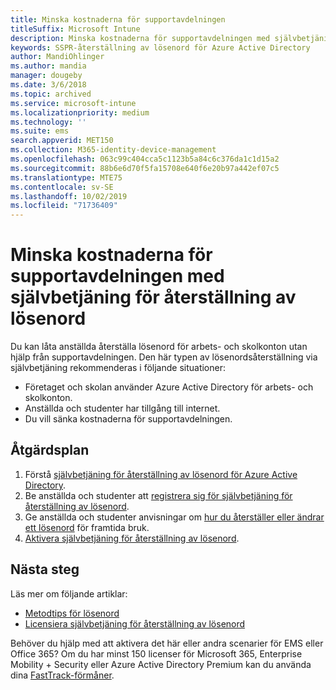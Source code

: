 ```yaml
---
title: Minska kostnaderna för supportavdelningen
titleSuffix: Microsoft Intune
description: Minska kostnaderna för supportavdelningen med självbetjäning för återställning av lösenord
keywords: SSPR-återställning av lösenord för Azure Active Directory
author: MandiOhlinger
ms.author: mandia
manager: dougeby
ms.date: 3/6/2018
ms.topic: archived
ms.service: microsoft-intune
ms.localizationpriority: medium
ms.technology: ''
ms.suite: ems
search.appverid: MET150
ms.collection: M365-identity-device-management
ms.openlocfilehash: 063c99c404cca5c1123b5a84c6c376da1c1d15a2
ms.sourcegitcommit: 88b6e6d70f5fa15708e640f6e20b97a442ef07c5
ms.translationtype: MTE75
ms.contentlocale: sv-SE
ms.lasthandoff: 10/02/2019
ms.locfileid: "71736409"
---
```

# <a name="reduce-help-desk-costs-with-self-service-password-reset"></a>Minska kostnaderna för supportavdelningen med självbetjäning för återställning av lösenord

Du kan låta anställda återställa lösenord för arbets- och skolkonton utan hjälp från supportavdelningen. Den här typen av lösenordsåterställning via självbetjäning rekommenderas i följande situationer:
* Företaget och skolan använder Azure Active Directory för arbets- och skolkonton.
* Anställda och studenter har tillgång till internet.
* Du vill sänka kostnaderna för supportavdelningen.

## <a name="action-plan"></a>Åtgärdsplan

1. Förstå [självbetjäning för återställning av lösenord för Azure Active Directory](https://docs.microsoft.com/azure/active-directory/active-directory-passwords-overview). 
2. Be anställda och studenter att [registrera sig för självbetjäning för återställning av lösenord](https://docs.microsoft.com/azure/active-directory/active-directory-passwords-reset-register).
3. Ge anställda och studenter anvisningar om [hur du återställer eller ändrar ett lösenord](https://docs.microsoft.com/azure/active-directory/active-directory-passwords-update-your-own-password) för framtida bruk.
4. [Aktivera självbetjäning för återställning av lösenord](https://docs.microsoft.com/azure/active-directory/active-directory-passwords-getting-started).

## <a name="next-steps"></a>Nästa steg

Läs mer om följande artiklar:
* [Metodtips för lösenord](https://docs.microsoft.com/azure/active-directory/active-directory-secure-passwords) 
* [Licensiera självbetjäning för återställning av lösenord](https://docs.microsoft.com/azure/active-directory/active-directory-secure-passwords)

Behöver du hjälp med att aktivera det här eller andra scenarier för EMS eller Office 365? Om du har minst 150 licenser för Microsoft 365, Enterprise Mobility + Security eller Azure Active Directory Premium kan du använda dina [FastTrack-förmåner](https://docs.microsoft.com/enterprise-mobility-security/solutions/enterprise-mobility-fasttrack-program).
